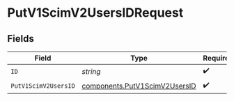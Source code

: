 # PutV1ScimV2UsersIDRequest


## Fields

| Field                                                                          | Type                                                                           | Required                                                                       | Description                                                                    |
| ------------------------------------------------------------------------------ | ------------------------------------------------------------------------------ | ------------------------------------------------------------------------------ | ------------------------------------------------------------------------------ |
| `ID`                                                                           | *string*                                                                       | :heavy_check_mark:                                                             | N/A                                                                            |
| `PutV1ScimV2UsersID`                                                           | [components.PutV1ScimV2UsersID](../../models/components/putv1scimv2usersid.md) | :heavy_check_mark:                                                             | N/A                                                                            |